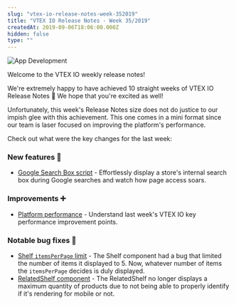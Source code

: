 ```yaml
---
slug: "vtex-io-release-notes-week-352019"
title: "VTEX IO Release Notes - Week 35/2019"
createdAt: 2019-09-06T18:06:00.000Z
hidden: false
type: ""
---
```


![App Development](https://img.shields.io/badge/-App%20Development-blue)

Welcome to the VTEX IO weekly release notes!

We're extremely happy to have achieved 10 straight weeks of VTEX IO Release Notes 🎉 We hope that you're excited as well!

Unfortunately, this week's Release Notes size does not do justice to our impish glee with this achievement. This one comes in a mini format since our team is laser focused on improving the platform's performance.

Check out what were the key changes for the last week:

### New features 🚀

- [Google Search Box script](https://github.com/vtex-apps/release-notes/blob/master/docs/2019-week-35/google-search-box-script.md) - Effortlessly display a store's internal search box during Google searches and watch how page access soars.

### Improvements ➕

- [Platform performance](https://github.com/vtex-apps/release-notes/blob/master/docs/2019-week-35/platform-performance.md) - Understand last week's VTEX IO key performance improvement points.

### Notable bug fixes 🐛

- [Shelf `itemsPerPage` limit](https://github.com/vtex-apps/shelf/pull/176) - The Shelf component had a bug that limited the number of items it displayed to 5. Now, whatever number of items the `itemsPerPage` decides is duly displayed.
- [RelatedShelf component](https://github.com/vtex-apps/shelf/pull/179) - The RelatedShelf no longer displays a maximum quantity of products due to not being able to properly identify if it's rendering for mobile or not.
